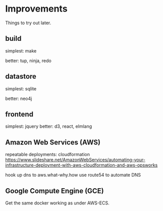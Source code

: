 Improvements
============
Things to try out later.


build
-----

simplest: make

better: tup, ninja, redo


datastore
---------

simplest: sqlite

better: neo4j


frontend
--------

simplest: jquery
better: d3, react, elmlang


Amazon Web Services (AWS)
-------------------------

repeatable deployments: cloudformation
<https://www.slideshare.net/AmazonWebServices/automating-your-infrastructure-deployment-with-aws-cloudformation-and-aws-opsworks>

hook up dns to aws.what-why.how
use route54 to automate DNS


Google Compute Engine (GCE)
---------------------------
Get the same docker working as under AWS-ECS.
